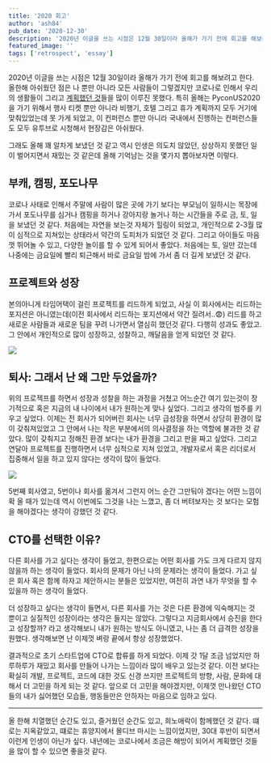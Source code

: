 ```yaml
---
title: '2020 회고'
author: 'ash84'
pub_date: '2020-12-30'
description: '2020년 이글을 쓰는 시점은 12월 30일이라 올해가 가기 전에 회고를 해보려고 한다. 올한해 아쉬웠던 점은 나 뿐만 아니라 모든 사람들이 그렇겠지만 코로나로 인해서 우리의 생활들이 그리고 [계획했던 것](https://ash84.io/2020/01/20/goal-for-2020/)들을 많이 이루진 못했다. 특히 올해는 PyconUS2020을 가기 위해서 행사 티켓 뿐만 아니라 비행기, 호텔 그리고 휴가 계획까지 모두 거기에 맞춰있었는데 못 가게 되었고, 이 컨퍼런스 뿐만 아니라 국내에서 진행하는 컨퍼런스들도 모두 유투브로 시청해'
featured_image: ''
tags: ['retrospect', 'essay']
---
```


2020년 이글을 쓰는 시점은 12월 30일이라 올해가 가기 전에 회고를 해보려고 한다. 올한해 아쉬웠던 점은 나 뿐만 아니라 모든 사람들이 그렇겠지만 코로나로 인해서 우리의 생활들이 그리고 [계획했던 것](https://ash84.io/2020/01/20/goal-for-2020/)들을 많이 이루진 못했다. 특히 올해는 PyconUS2020을 가기 위해서 행사 티켓 뿐만 아니라 비행기, 호텔 그리고 휴가 계획까지 모두 거기에 맞춰있었는데 못 가게 되었고, 이 컨퍼런스 뿐만 아니라 국내에서 진행하는 컨퍼런스들도 모두 유투브로 시청해서 현장감은 아쉬웠다. 

그래도 올해 꽤 알차게 보냈던 것 같고 역시 인생은 의도치 않았던, 상상하지 못했던 일이 벌어지면서 재밌는 것 같은데 올해 기억남는 것을 몇가지 뽑아보자면 이렇다. 

## 부캐, 캠핑, 포도나무

코로나 사태로 인해서 주말에 사람이 많은 곳에 가기 보다는 부모님이 일하시는 목장에가서 포도나무를 심거나 캠핑을 하거나 강아지랑 놀거나 하는 시간들을 주로 금, 토, 일을 보냈던 것 같다. 처음에는 자연을 보는것 자체가 힐링이 되었고, 개인적으로 2-3월 많이 심적으로 지쳐있는 상태라서 약간의 도피처가 되었던 것 같다. 그리고 아이들도 마음껏 뛰어놀 수 있고, 다양한 놀이를 할 수 있게 되어서 좋았다. 처음에는 토, 일만 갔는데 나중에는 금요일에 빨리 퇴근해서 바로 금요일 밤에 가서 좀 더 길게 보냈던 것 같다. 

## 프로젝트와 성장

본의아니게 타임어택이 걸린 프로젝트를 리드하게 되었고, 사실 이 회사에서는 리드하는 포지션은 아니였는데(이전 회사에서 리드하는 포지션에서 약간 질려서..😨) 리드를 하고 새로운 사람들과 새로운 팀을 꾸려 나가면서 열심히 했던것 같다. 다행히 성과도 좋았고. 그 안에서 개인적으로 많이 성장하고, 성찰하고, 깨달음을 얻게 되었던 것 같다. 

![](https://s3.ap-northeast-2.amazonaws.com/static.ash84.io/images/blog/2020_retrospect/practics.jpg)

## 퇴사: 그래서 난 왜 그만 두었을까?

위의 프로젝프를 하면서 성장과 성찰을 하는 과정을 거쳤고 어느순간 여기 있는것이 장기적으로 혹은 지금의 내 나이에서 내가 원하는게 맞나 싶었다. 그리고 생각의 범주를 키우고 싶었다. 이제는 전 회사가 되어버린 회사는 너무 급성장을 하면서 상당히 환경이 많이 갖춰져있었고 그 안에서 나는 작은 부분에서의 의사결정을 하는 역할에 불과한 것 같았다. 많이 갖춰지고 정해진 환경 보다는 내가 환경을 그리고 판을 짜고 싶었다. 그리고 연달아 프로젝트를 진행하면서 너무 심적으로 지쳐 있었고, 개발자로서 혹은 리더로서 집중해서 일을 하고 있지 않다는 생각이 많이 들었다. 

![](https://s3.ap-northeast-2.amazonaws.com/static.ash84.io/images/blog/2020_retrospect/goodbye.jpg)

5번째 회사였고, 5번이나 회사를 옮겨서 그런지 어느 순간 그만둬야 겠다는 어떤 느낌이 확 올 때가 있는데 역시 이번에도 그것을 나는 느꼈고, 좀 더 버텨보자는 것 보다는 모험을 해야겠다는 생각이 강했던 것 같다. 

## CTO를 선택한 이유?

다른 회사를 가고 싶다는 생각이 들었고, 한편으로는 어떤 회사를 가도 크게 다르지 않지 않을까 하는 생각이 들었다. 회사의 문제가 아닌 나의 문제라는 생각이 들었다. 가고 싶은 회사 혹은 함께 하자고 제안하시는 분들은 있었지만, 여전히 과연 내가 무엇을 할 수있을까 하는 생각이 들었다. 

더 성장하고 싶다는 생각이 들면서, 다른 회사를 가는 것은 다른 환경에 익숙해지는 것 뿐이고 실질적인 성장이라는 생각은 들지는 않았다. 그렇다고 지금회사에서 승진을 한다고 성장할까? 라고 생각해보니 내가 원하는 방식도 아니였고, 나는 좀 더 급격한 성장을 원했다. 생각해보면 난 이제껏 벼랑 끝에서 항상 성장했었다.  

결과적으로 초기 스타트업에 CTO로 합류를 하게 되었다. 이제 갓 1달  조금 넘었지만 하루하루가 재밌고 회사를 만들어 나가는 느낌이라 많이 배우고 있는것 같다. 이전 보다는 확실히 개발, 프로젝트, 코드에 대한 것도 신경 쓰지만 프로젝트의 방향, 사람, 문화에 대해서 더 고민을 하게 되는 것 같다. 앞으로 더 고민을 해야겠지만, 이제껏 만나왔던 CTO들의 내가 싫어했던 모습들, 행동들만은 안하자는 마음으로 임하고 있다. 

---

올 한해 치열했던 순간도 있고, 즐거웠던 순간도 있고, 희노애락이 함께했던 것 같다. 떄로는 지옥같았고, 떄로는 휴양지에서 몰디브 마시는 느낌이었지만, 30대 후반이 되면서 이런게 인생이 아닌가 싶다. 내년에는 코로나에서 조금은 해방이 되어서 계획했던 것들을 많이 할 수 있으면 좋을것 같다.
